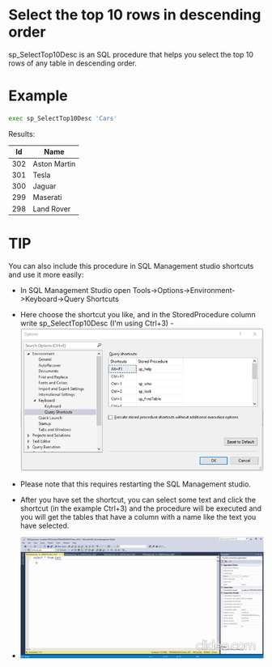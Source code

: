 # Select the top 10 rows in descending order

sp_SelectTop10Desc is an SQL procedure that helps you select the top 10 rows of any table in descending order.

# Example

```sh
exec sp_SelectTop10Desc 'Cars'
```

Results:

| Id  | Name         |
| --- | ------------ |
| 302 | Aston Martin |
| 301 | Tesla        |
| 300 | Jaguar       |
| 299 | Maserati     |
| 298 | Land Rover   |

# TIP

You can also include this procedure in SQL Management studio shortcuts and use it more easily:

- In SQL Management Studio open Tools->Options->Environment->Keyboard->Query Shortcuts

- Here choose the shortcut you like, and in the StoredProcedure column write sp_SelectTop10Desc (I'm using Ctrl+3) -![shortcustsExample](https://raw.githubusercontent.com/stevcooo/SQL/master/Resources/sqlQueryShortcuts.png)

- Please note that this requires restarting the SQL Management studio.

- After you have set the shortcut, you can select some text and click the shortcut (in the example Ctrl+3) and the procedure will be executed and you will get the tables that have a column with a name like the text you have selected.

- ![sample](https://raw.githubusercontent.com/stevcooo/SQL/master/Resources/selecttTop10.gif)
